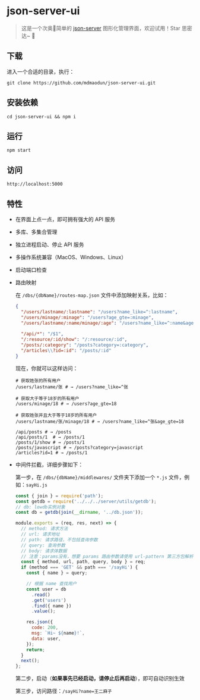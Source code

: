 # json-server-ui
> 这是一个次奥🐓简单的 [json-server](https://github.com/typicode/json-server) 图形化管理界面，欢迎试用！Star 思密达~ 🙂

## 下载

进入一个合适的目录，执行：

```
git clone https://github.com/mdmaodun/json-server-ui.git
```

## 安装依赖

```
cd json-server-ui && npm i
```

## 运行
```
npm start
```

## 访问
```
http://localhost:5000
```

## 特性
- 在界面上点一点，即可拥有强大的 API 服务

- 多库、多集合管理

- 独立进程启动、停止 API 服务

- 多操作系统兼容（MacOS、Windows、Linux）

- 启动端口检查

- 路由映射

  在 `/dbs/{dbName}/routes-map.json` 文件中添加映射关系，比如：

  ```json
  {
   	"/users/lastname/:lastname": "/users?name_like=^:lastname",
    "/users/minage/:minage": "/users?age_gte=:minage",
    "/users/lastname/:name/minage/:age": "/users?name_like=^:name&age_gte=:age",
    
    "/api/*": "/$1",
    "/:resource/:id/show": "/:resource/:id",
    "/posts/:category": "/posts?category=:category",
    "/articles\\?id=:id": "/posts/:id"
  }
  ```

  现在，你就可以这样访问：

  ```
  # 获取姓张的所有用户
  /users/lastname/张 # → /users?name_like=^张
  
  # 获取大于等于18岁的所有用户
  /users/minage/18 # → /users?age_gte=18
  
  # 获取姓张并且大于等于18岁的所有用户
  /users/lastname/张/minage/18 # → /users?name_like=^张&age_gte=18
  
  /api/posts # → /posts
  /api/posts/1  # → /posts/1
  /posts/1/show # → /posts/1
  /posts/javascript # → /posts?category=javascript
  /articles?id=1 # → /posts/1
  ```

- 中间件拦截，详细步骤如下：

  第一步，在 `/dbs/{dbName}/middlewares/` 文件夹下添加一个 `*.js` 文件，例如：`sayHi.js`

  ```javascript
  const { join } = require('path');
  const getdb = require('../../../server/utils/getdb');
  // db: lowdb实例对象
  const db = getdb(join(__dirname, '../db.json'));
  
  module.exports = (req, res, next) => {
    // method: 请求方法
    // url: 请求地址
    // path: 请求路径，不包括查询参数
    // query: 查询参数
    // body: 请求体数据
    // 注意：params没有，想要 params 路由参数请使用 url-pattern 第三方包解析
    const { method, url, path, query, body } = req;
    if (method === 'GET' && path === '/sayHi') {
      const { name } = query;
  
      // 根据 name 查找用户
      const user = db
        .read()
        .get('users')
        .find({ name })
        .value();
  
      res.json({
        code: 200,
        msg: `Hi~ ${name}!`,
        data: user,
      });
      return;
    }
    next();
  };
  
  ```
  
  第二步，启动（**如果事先已经启动，请停止后再启动**），即可自动识别生效
  
  第三步，访问路径：`/sayHi?name=王二麻子` 
  
  